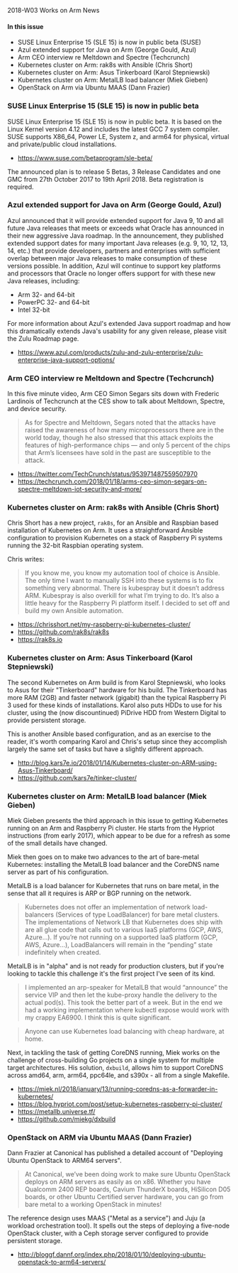 2018-W03 Works on Arm News

#### In this issue

* SUSE Linux Enterprise 15 (SLE 15) is now in public beta (SUSE)
* Azul extended support for Java on Arm (George Gould, Azul)
* Arm CEO interview re Meltdown and Spectre (Techcrunch)
* Kubernetes cluster on Arm: rak8s with Ansible (Chris Short)
* Kubernetes cluster on Arm: Asus Tinkerboard (Karol Stepniewski)
* Kubernetes cluster on Arm: MetalLB load balancer (Miek Gieben)
* OpenStack on Arm via Ubuntu MAAS (Dann Frazier)

### SUSE Linux Enterprise 15 (SLE 15) is now in public beta

SUSE Linux Enterprise 15 (SLE 15) is now in public beta.
It is based on the Linux Kernel version 4.12 and includes the latest GCC 7 system compiler.
SUSE supports X86_64, Power LE, System z, and arm64 for physical, virtual and private/public cloud installations.

* https://www.suse.com/betaprogram/sle-beta/

The announced plan is to release 5 Betas, 3 Release Candidates and one GMC from 27th October 2017 to 19th April 2018.
Beta registration is required.

### Azul extended support for Java on Arm (George Gould, Azul)

Azul announced that it will provide extended support for Java 9, 10 and all future Java releases that meets or exceeds what Oracle has announced in their new aggressive Java roadmap. In the announcement, they published extended support dates for many important Java releases (e.g. 9, 10, 12, 13, 14, etc.) that provide developers, partners and enterprises with sufficient overlap between major Java releases to make consumption of these versions possible. In addition, Azul will continue to support key platforms and processors that Oracle no longer offers support for with these new Java releases, including:

* Arm 32- and 64-bit 
* PowerPC 32- and 64-bit
* Intel 32-bit

For more information about Azul's extended Java support roadmap and how this dramatically extends Java's usability for any given release, please visit the Zulu Roadmap page.

* https://www.azul.com/products/zulu-and-zulu-enterprise/zulu-enterprise-java-support-options/

### Arm CEO interview re Meltdown and Spectre (Techcrunch)

In this five minute video, Arm CEO Simon Segars sits down with Frederic Lardinois of Techcrunch at
the CES show to talk about Meltdown, Spectre, and device security.

> As for Spectre and Meltdown, Segars noted that the attacks have raised the awareness of how many microprocessors there are in the world today, though he also stressed that this attack exploits the features of high-performance chips — and only 5 percent of the chips that Arm’s licensees have sold in the past are susceptible to the attack.

* https://twitter.com/TechCrunch/status/953971487559507970
* https://techcrunch.com/2018/01/18/arms-ceo-simon-segars-on-spectre-meltdown-iot-security-and-more/

### Kubernetes cluster on Arm: rak8s with Ansible (Chris Short)

Chris Short has a new project, `rak8s`, for an Ansible and Raspbian based installation of Kubernetes on Arm.
It uses a straightforward Ansible configuration to provision Kubernetes
on a stack of Raspberry Pi systems running the 32-bit Raspbian operating
system.

Chris writes:

> If you know me, you know my automation tool of choice is Ansible. The only time I want to 
manually SSH into these systems is to fix something very abnormal. There is kubespray but 
it doesn’t address ARM. Kubespray is also overkill for what I’m trying to do. 
It’s also a little heavy for the Raspberry Pi platform itself. 
I decided to set off and build my own Ansible automation.

* https://chrisshort.net/my-raspberry-pi-kubernetes-cluster/
* https://github.com/rak8s/rak8s
* https://rak8s.io

### Kubernetes cluster on Arm: Asus Tinkerboard (Karol Stepniewski)

The second Kubernetes on Arm build is from Karol Stepniewski, who
looks to Asus for their "Tinkerboard" hardware for his build.
The Tinkerboard has more RAM (2GB) and faster network (gigabit)
than the typical Raspberry Pi 3 used for these kinds of installations.
Karol also puts HDDs to use for his cluster, using the (now discountinued)
PiDrive HDD from Western Digital to provide persistent storage.

This is another Ansible based configuration, and as an exercise
to the reader, it's worth comparing Karol and Chris's setup since
they accomplish largely the same set of tasks but have a slightly
different approach. 

* http://blog.kars7e.io/2018/01/14/Kubernetes-cluster-on-ARM-using-Asus-Tinkerboard/
* https://github.com/kars7e/tinker-cluster/

### Kubernetes cluster on Arm: MetalLB load balancer (Miek Gieben)

Miek Gieben presents the third approach in this issue to getting Kubernetes 
running on an Arm and Raspberry Pi cluster. He starts from the Hypriot
instructions (from early 2017), which appear to be due for a refresh
as some of the small details have changed.

Miek then goes on to make two advances to the art of bare-metal Kubernetes: installing 
the MetalLB load balancer and the CoreDNS name server as part of his configuration.

MetalLB is a load balancer for Kubernetes that runs on bare metal, in the sense
that all it requires is ARP or BGP running on the network. 

> Kubernetes does not offer an implementation of network load-balancers 
(Services of type LoadBalancer) for bare metal clusters. The implementations 
of Network LB that Kubernetes does ship with are all glue code that calls 
out to various IaaS platforms (GCP, AWS, Azure…). If you’re not running on a 
supported IaaS platform (GCP, AWS, Azure…), LoadBalancers 
will remain in the “pending” state indefinitely when created.

MetalLB is in "alpha" and is not ready for production clusters, but if
you're looking to tackle this challenge it's the first project I've seen
of its kind.

> I implemented an arp-speaker for MetalLB that would “announce” 
the service VIP and then let the kube-proxy handle the delivery 
to the actual pod(s). This took the better part of a week. 
But in the end we had a working implementation where kubectl 
expose would work with my crappy EA6900. I think this is 
quite significant.

> Anyone can use Kubernetes load balancing with cheap hardware, at home.

Next, in tackling the task of getting CoreDNS running, Miek works on
the challenge of cross-building Go projects on a single system for
multiple target architectures. His solution, `dxbuild`, allows him to
support CoreDNS across amd64, arm, arm64, ppc64le, and s390x - all
from a single Makefile.

* https://miek.nl/2018/january/13/running-coredns-as-a-forwarder-in-kubernetes/
* https://blog.hypriot.com/post/setup-kubernetes-raspberry-pi-cluster/
* https://metallb.universe.tf/
* https://github.com/miekg/dxbuild

### OpenStack on ARM via Ubuntu MAAS (Dann Frazier)

Dann Frazier at Canonical has published a detailed account of "Deploying Ubuntu OpenStack to ARM64 servers".

> At Canonical, we’ve been doing work to make sure Ubuntu OpenStack deploys on ARM servers as easily as on x86. Whether you have Qualcomm 2400 REP boards, Cavium ThunderX boards, HiSilicon D05 boards, or other Ubuntu Certified server hardware, you can go from bare metal to a working OpenStack in minutes!

The reference design uses MAAS ("Metal as a service") and Juju (a workload orchestration tool).
It spells out the steps of deploying a five-node OpenStack cluster, with a Ceph storage server
configured to provide persistent storage.

* http://bloggf.dannf.org/index.php/2018/01/10/deploying-ubuntu-openstack-to-arm64-servers/

